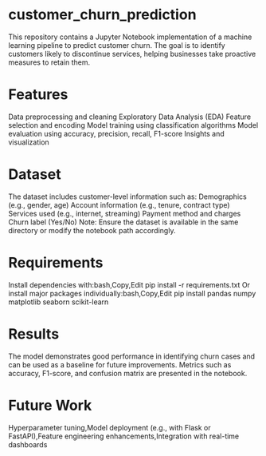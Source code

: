 # customer_churn_prediction
This repository contains a Jupyter Notebook implementation of a machine learning pipeline to predict customer churn. The goal is to identify customers likely to discontinue services, helping businesses take proactive measures to retain them.


# Features
Data preprocessing and cleaning
Exploratory Data Analysis (EDA)
Feature selection and encoding
Model training using classification algorithms
Model evaluation using accuracy, precision, recall, F1-score
Insights and visualization

# Dataset
The dataset includes customer-level information such as:
Demographics (e.g., gender, age)
Account information (e.g., tenure, contract type)
Services used (e.g., internet, streaming)
Payment method and charges
Churn label (Yes/No)
Note: Ensure the dataset is available in the same directory or modify the notebook path accordingly.

# Requirements
Install dependencies with:bash,Copy,Edit
pip install -r requirements.txt Or install major packages individually:bash,Copy,Edit
pip install pandas numpy matplotlib seaborn scikit-learn

# Results
The model demonstrates good performance in identifying churn cases and can be used as a baseline for future improvements. Metrics such as accuracy, F1-score, and confusion matrix are presented in the notebook.

# Future Work
Hyperparameter tuning,Model deployment (e.g., with Flask or FastAPI),Feature engineering enhancements,Integration with real-time dashboards
